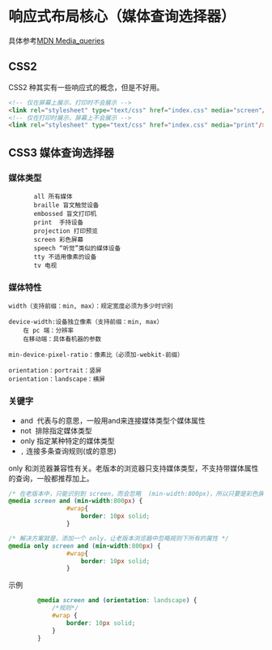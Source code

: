 # 响应式布局核心（媒体查询选择器）

具体参考[MDN Media_queries](https://developer.mozilla.org/zh-CN/docs/Web/Guide/CSS/Media_queries)

## CSS2 

CSS2 种其实有一些响应式的概念，但是不好用。

```html
<!-- 仅在屏幕上展示，打印时不会展示 -->
<link rel="stylesheet" type="text/css" href="index.css" media="screen"/> 
<!-- 仅在打印时展示，屏幕上不会展示 -->
<link rel="stylesheet" type="text/css" href="index.css" media="print"/>
```

## CSS3 媒体查询选择器

### 媒体类型

```
       all 所有媒体
       braille 盲文触觉设备
       embossed 盲文打印机
       print  手持设备
       projection 打印预览
       screen 彩色屏幕
       speech “听觉”类似的媒体设备
       tty 不适用像素的设备
       tv 电视
```

### 媒体特性

```
width（支持前缀：min, max）：规定宽度必须为多少时识别

device-width:设备独立像素（支持前缀：min, max）
    在 pc 端：分辨率
    在移动端：具体看机器的参数

min-device-pixel-ratio：像素比（必须加-webkit-前缀）

orientation：portrait：竖屏
orientation：landscape：横屏
```

### 关键字

- and  代表与的意思，一般用and来连接媒体类型个媒体属性
- not  排除指定媒体类型
- only 指定某种特定的媒体类型
- `,` 连接多条查询规则(或的意思)


only 和浏览器兼容性有关。老版本的浏览器只支持媒体类型，不支持带媒体属性的查询，一般都推荐加上。

```css
/* 在老版本中，只能识别到 screen，而会忽略  (min-width:800px)，所以只要是彩色屏幕就会应用此样式，这不符合期望 */
@media screen and (min-width:800px) {
				#wrap{
					border: 10px solid;
				}

/* 解决方案就是，添加一个 only，让老版本浏览器中忽略规则下所有的属性 */
@media only screen and (min-width:800px) {
				#wrap{
					border: 10px solid;
				}
```

示例

```css
        @media screen and (orientation: landscape) {
            /*规则*/
            #wrap {
                border: 10px solid;
            }
        }
```